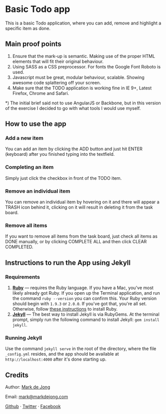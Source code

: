 # Basic Todo app

This is a basic Todo application, where you can add, remove and highlight a specific item as done.

## Main proof points

1. Ensure that the mark-up is semantic. Making use of the proper HTML elements that will fit their original behaviour.
2. Using SASS as a CSS preprocessor. For fonts the Google Font Roboto is used.
3. Javascript must be great, modular behaviour, scalable. Showing awesome code splattering off your screen.
4. Make sure that the TODO application is working fine in IE 9+, Latest Firefox, Chrome and Safari.

*) The initial brief said not to use AngularJS or Backbone, but in this version of the exercise I decided to go with what tools I would use myself.

## How to use the app

### Add a new item

You can add an item by clicking the ADD button and just hit ENTER (keyboard) after you finished typing into the textfield.

### Completing an item

Simply just click the checkbox in front of the TODO item.

### Remove an individual item

You can remove an individual item by hovering on it and there will appear a TRASH icon behind it, clicking on it will result in deleting it from the task board.

### Remove all items

If you want to remove all items from the task board, just check all items as DONE manually, or by clicking COMPLETE ALL and then click CLEAR COMPLETED.

## Instructions to run the App using Jekyll

### Requirements

1. **[Ruby](https://www.ruby-lang.org/)** &mdash; requires the Ruby language. If you have a Mac, you've most likely already got Ruby. If you open up the Terminal application, and run the command `ruby --version` you can confirm this. Your Ruby version should begin with `1.9.3` or `2.0.0`. If you've got that, you're all set. Otherwise, follow [these instructions](https://www.ruby-lang.org/en/downloads/) to install Ruby.
2. **[Jekyll](http://jekyllrb.com/)** &mdash; The best way to install Jekyll is via RubyGems. At the terminal prompt, simply run the following command to install Jekyll: `gem install jekyll`.

### Running Jekyll

Use the command `jekyll serve` in the root of the directory, where the file `_config.yml` resides, and the app should be available at `http://localhost:4000` after it's done starting up.

## Credits

Author: [Mark de Jong](http://www.markdejong.com)

Email: [mark@markdejong.com](mailto:mark@markdejong.com)

[Github](http://github.com/mistermark) &middot; [Twitter](http://twitter.com/mdejong83) &middot; [Facebook](http://facebook.com/markdejong83)
